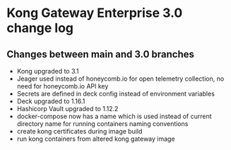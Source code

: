 # Kong Gateway Enterprise 3.0 change log

## Changes between main and 3.0 branches

* Kong upgraded to 3.1
* Jeager used instead of honeycomb.io for open telemetry collection, no need for honeycomb.io API key
* Secrets are defined in deck config instead of environment variables
* Deck upgraded to 1.16.1
* Hashicorp Vault upgraded to 1.12.2
* docker-compose now has a name which is used instead of current directory name for running containers naming conventions
* create kong certificates during image build
* run kong containers from altered kong gateway image

